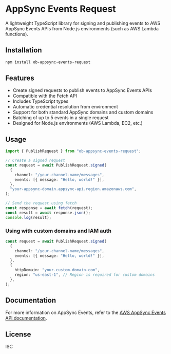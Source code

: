 # AppSync Events Request

A lightweight TypeScript library for signing and publishing events to AWS AppSync Events APIs from Node.js environments (such as AWS Lambda functions).

## Installation

```bash
npm install ob-appsync-events-request
```

## Features

- Create signed requests to publish events to AppSync Events APIs
- Compatible with the Fetch API
- Includes TypeScript types
- Automatic credential resolution from environment
- Support for both standard AppSync domains and custom domains
- Batching of up to 5 events in a single request
- Designed for Node.js environments (AWS Lambda, EC2, etc.)

## Usage

```typescript
import { PublishRequest } from "ob-appsync-events-request";

// Create a signed request
const request = await PublishRequest.signed(
  {
    channel: "/your-channel-name/messages",
    events: [{ message: "Hello, world!" }],
  },
  "your-appsync-domain.appsync-api.region.amazonaws.com",
);

// Send the request using fetch
const response = await fetch(request);
const result = await response.json();
console.log(result);
```

### Using with custom domains and IAM auth

```typescript
const request = await PublishRequest.signed(
  {
    channel: "/your-channel-name/messages",
    events: [{ message: "Hello, world!" }],
  },
  {
    httpDomain: "your-custom-domain.com",
    region: "us-east-1", // Region is required for custom domains
  },
);
```

## Documentation

For more information on AppSync Events, refer to the [AWS AppSync Events API documentation](https://docs.aws.amazon.com/appsync/latest/eventapi/event-api-welcome.html).

## License

ISC

